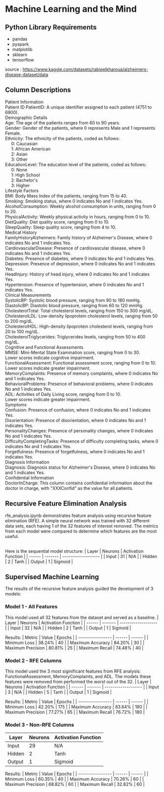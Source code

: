 # Machine Learning and the Mind

## Python Library Requirements
- pandas
- pyspark
- matplotlib
- sklearn
- tensorflow

source : https://www.kaggle.com/datasets/rabieelkharoua/alzheimers-disease-dataset/data

## Column Descriptions 
Patient Information <br>
 Patient ID PatientID: A unique identifier assigned to each patient (4751 to 6900).<br>
Demographic Details <br>
Age: The age of the patients ranges from 60 to 90 years.<br>
Gender: Gender of the patients, where 0 represents Male and 1 represents Female.<br>
Ethnicity: The ethnicity of the patients, coded as follows:<br>
  &nbsp;&nbsp;&nbsp;&nbsp;  0: Caucasian <br>
  &nbsp;&nbsp;&nbsp;&nbsp;  1: African American <br>
  &nbsp;&nbsp;&nbsp;&nbsp;  2: Asian <br>
  &nbsp;&nbsp;&nbsp;&nbsp;  3: Other <br>
EducationLevel: The education level of the patients, coded as follows: <br>
  &nbsp;&nbsp;&nbsp;&nbsp;  0: None <br>
  &nbsp;&nbsp;&nbsp;&nbsp;  1: High School <br>
  &nbsp;&nbsp;&nbsp;&nbsp;  2: Bachelor's <br>
  &nbsp;&nbsp;&nbsp;&nbsp;  3: Higher <br>
Lifestyle Factors <br>
BMI: Body Mass Index of the patients, ranging from 15 to 40.<br>
Smoking: Smoking status, where 0 indicates No and 1 indicates Yes.<br>
AlcoholConsumption: Weekly alcohol consumption in units, ranging from 0 to 20.<br>
PhysicalActivity: Weekly physical activity in hours, ranging from 0 to 10.<br>
DietQuality: Diet quality score, ranging from 0 to 10.<br>
SleepQuality: Sleep quality score, ranging from 4 to 10.<br>
Medical History <br>
FamilyHistoryAlzheimers: Family history of Alzheimer's Disease, where 0 indicates No and 1 indicates Yes.<br>
CardiovascularDisease: Presence of cardiovascular disease, where 0 indicates No and 1 indicates Yes.<br>
Diabetes: Presence of diabetes, where 0 indicates No and 1 indicates Yes.<br>
Depression: Presence of depression, where 0 indicates No and 1 indicates Yes.<br>
HeadInjury: History of head injury, where 0 indicates No and 1 indicates Yes.<br>
Hypertension: Presence of hypertension, where 0 indicates No and 1 indicates Yes.<br>
Clinical Measurements<br> 
SystolicBP: Systolic blood pressure, ranging from 90 to 180 mmHg.<br>
DiastolicBP: Diastolic blood pressure, ranging from 60 to 120 mmHg.<br>
CholesterolTotal: Total cholesterol levels, ranging from 150 to 300 mg/dL.<br>
CholesterolLDL: Low-density lipoprotein cholesterol levels, ranging from 50 to 200 mg/dL.<br>
CholesterolHDL: High-density lipoprotein cholesterol levels, ranging from 20 to 100 mg/dL.<br>
CholesterolTriglycerides: Triglycerides levels, ranging from 50 to 400 mg/dL.<br>
Cognitive and Functional Assessments <br>
MMSE: Mini-Mental State Examination score, ranging from 0 to 30.<br> Lower scores indicate cognitive impairment.<br>
FunctionalAssessment: Functional assessment score, ranging from 0 to 10.<br> Lower scores indicate greater impairment.<br>
MemoryComplaints: Presence of memory complaints, where 0 indicates No and 1 indicates Yes.<br>
BehavioralProblems: Presence of behavioral problems, where 0 indicates No and 1 indicates Yes.<br>
ADL: Activities of Daily Living score, ranging from 0 to 10.<br> Lower scores indicate greater impairment.<br>
Symptoms <br>
Confusion: Presence of confusion, where 0 indicates No and 1 indicates Yes.<br>
Disorientation: Presence of disorientation, where 0 indicates No and 1 indicates Yes.<br>
PersonalityChanges: Presence of personality changes, where 0 indicates No and 1 indicates Yes.<br>
DifficultyCompletingTasks: Presence of difficulty completing tasks, where 0 indicates No and 1 indicates Yes.<br>
Forgetfulness: Presence of forgetfulness, where 0 indicates No and 1 indicates Yes.<br>
Diagnosis Information <br>
Diagnosis: Diagnosis status for Alzheimer's Disease, where 0 indicates No and 1 indicates Yes.<br>
Confidential Information <br>
DoctorInCharge: This column contains confidential information about the doctor in charge, with "XXXConfid" as the value for all patients.<br>

## Recursive Feature Elimination Analysis
rfe_analysis.ipynb demonstrates feature analysis using recursive feature elimination (RFE). A simple neural network was trained with 32 different data sets, each having 1 of the 32 features of interest removed. The metrics from each model were compared to determine which features are the most useful. <br><br>

Here is the sequential model structure:
| Layer  | Neurons | Activation Function |
| ------ | ------- | ------------------- |
| Input  |      31 | N/A                 |
| Hidden |       2 | Tanh                |
| Output |       1 | Sigmoid             |

## Supervised Machine Learning
The results of the recursive feature analysis guided the development of 3 models:

### Model 1 - All Features
This model used all 32 features from the dataset and served as a baseline.
| Layer  | Neurons | Activation Function |
| ------ | ------- | ------------------- |
| Input  |      32 | N/A                 |
| Hidden |       2 | Tanh                |
| Output |       1 | Sigmoid             |

Results:
| Metric            | Value  | Epochs |
| ----------------- | ------ | ------ |
| Minimum Loss      | 38.24% |     40 |
| Maximum Accuracy  | 84.20% |     30 |
| Maximum Precision | 80.81% |     25 |
| Maximum Recall    | 74.48% |     40 |


### Model 2 - RFE Columns
This model used the 3 most siginificant features from RFE analysis: FunctionalAssessment, MemoryComplaints, and ADL. The models these features were removed from performed the *worst* out of the 32.
| Layer  | Neurons | Activation Function |
| ------ | ------- | ------------------- |
| Input  |       3 | N/A                 |
| Hidden |       5 | Tanh                |
| Output |       1 | Sigmoid             |

Results:
| Metric            | Value  | Epochs |
| ----------------- | ------ | ------ |
| Minimum Loss      | 42.20% |    175 |
| Maximum Accuracy  | 83.64% |    180 |
| Maximum Precision | 77.27% |     65 |
| Maximum Recall    | 76.72% |    180 |


### Model 3 - Non-RFE Columns
| Layer  | Neurons | Activation Function |
| ------ | ------- | ------------------- |
| Input  |      29 | N/A                 |
| Hidden |       2 | Tanh                |
| Output |       1 | Sigmoid             |

Results:
| Metric            | Value  | Epochs |
| ----------------- | ------ | ------ |
| Minimum Loss      | 60.35% |     40 |
| Maximum Accuracy  | 70.26% |     60 |
| Maximum Precision | 68.82% |     60 |
| Maximum Recall    | 32.82% |     60 |
